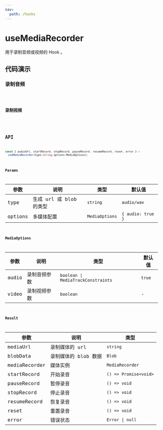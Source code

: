 ```yaml
---
nav:
  path: /hooks
---
```


# useMediaRecorder

用于录制音频或视频的 Hook 。

## 代码演示

### 录制音频

<code hideActions='["CSB"]' src="./demo/demo1.tsx" />

### 录制视频

<code hideActions='["CSB"]' src="./demo/demo2.tsx" />

## API

```typescript
const { audioUrl, startRecord, stopRecord, pauseRecord, resumeRecord, reset, error } =
  useMediaRecorder(type:string,options:MediaOptions);
```

### Params

| 参数    | 说明                    | 类型           | 默认值            |
| ------- | ----------------------- | -------------- | ----------------- |
| type    | 生成 url 或 blob 的类型 | `string`       | `audio/wav`       |
| options | 多媒体配置              | `MediaOptions` | `{ audio: true }` |

### MediaOptions

| 参数  | 说明         | 类型                               | 默认值 |
| ----- | ------------ | ---------------------------------- | ------ |
| audio | 录制音频参数 | `boolean \| MediaTrackConstraints` | `true` |
| video | 录制视频参数 | `boolean`                          | -      |

### Result

| 参数          | 说明                 | 类型                  |
| ------------- | -------------------- | --------------------- |
| mediaUrl      | 录制媒体的 url       | `string`              |
| blobData      | 录制媒体的 blob 数据 | `Blob`                |
| mediaRecorder | 媒体实例             | `MediaRecorder`       |
| startRecord   | 开始录音             | `() => Promise<void>` |
| pauseRecord   | 暂停录音             | `() => void`          |
| stopRecord    | 停止录音             | `() => void`          |
| resumeRecord  | 恢复录音             | `() => void`          |
| reset         | 重置录音             | `() => void`          |
| error         | 错误状态             | `Error \| null`       |
